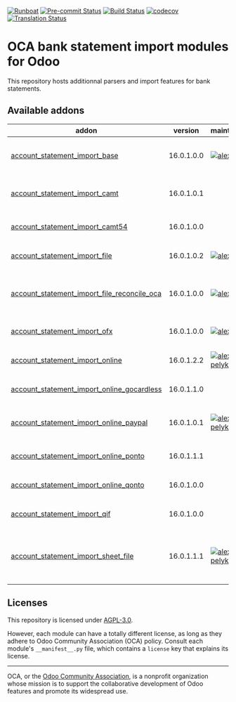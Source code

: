 
[![Runboat](https://img.shields.io/badge/runboat-Try%20me-875A7B.png)](https://runboat.odoo-community.org/builds?repo=OCA/bank-statement-import&target_branch=16.0)
[![Pre-commit Status](https://github.com/OCA/bank-statement-import/actions/workflows/pre-commit.yml/badge.svg?branch=16.0)](https://github.com/OCA/bank-statement-import/actions/workflows/pre-commit.yml?query=branch%3A16.0)
[![Build Status](https://github.com/OCA/bank-statement-import/actions/workflows/test.yml/badge.svg?branch=16.0)](https://github.com/OCA/bank-statement-import/actions/workflows/test.yml?query=branch%3A16.0)
[![codecov](https://codecov.io/gh/OCA/bank-statement-import/branch/16.0/graph/badge.svg)](https://codecov.io/gh/OCA/bank-statement-import)
[![Translation Status](https://translation.odoo-community.org/widgets/bank-statement-import-16-0/-/svg-badge.svg)](https://translation.odoo-community.org/engage/bank-statement-import-16-0/?utm_source=widget)

<!-- /!\ do not modify above this line -->

# OCA bank statement import modules for Odoo

This repository hosts additionnal parsers and import features for bank statements.

<!-- /!\ do not modify below this line -->

<!-- prettier-ignore-start -->

[//]: # (addons)

Available addons
----------------
addon | version | maintainers | summary
--- | --- | --- | ---
[account_statement_import_base](account_statement_import_base/) | 16.0.1.0.0 | [![alexis-via](https://github.com/alexis-via.png?size=30px)](https://github.com/alexis-via) | Base module for Bank Statement Import
[account_statement_import_camt](account_statement_import_camt/) | 16.0.1.0.1 |  | CAMT Format Bank Statements Import
[account_statement_import_camt54](account_statement_import_camt54/) | 16.0.1.0.0 |  | Bank Account Camt54 Import
[account_statement_import_file](account_statement_import_file/) | 16.0.1.0.2 | [![alexis-via](https://github.com/alexis-via.png?size=30px)](https://github.com/alexis-via) | Import Statement Files
[account_statement_import_file_reconcile_oca](account_statement_import_file_reconcile_oca/) | 16.0.1.0.0 | [![alexis-via](https://github.com/alexis-via.png?size=30px)](https://github.com/alexis-via) | Import Statement Files and Go Direct to Reconciliation
[account_statement_import_ofx](account_statement_import_ofx/) | 16.0.1.0.0 | [![alexis-via](https://github.com/alexis-via.png?size=30px)](https://github.com/alexis-via) | Import OFX Bank Statement
[account_statement_import_online](account_statement_import_online/) | 16.0.1.2.2 | [![alexey-pelykh](https://github.com/alexey-pelykh.png?size=30px)](https://github.com/alexey-pelykh) | Online bank statements update
[account_statement_import_online_gocardless](account_statement_import_online_gocardless/) | 16.0.1.1.0 |  | Online Bank Statements: GoCardless
[account_statement_import_online_paypal](account_statement_import_online_paypal/) | 16.0.1.0.1 | [![alexey-pelykh](https://github.com/alexey-pelykh.png?size=30px)](https://github.com/alexey-pelykh) | Online bank statements for PayPal.com
[account_statement_import_online_ponto](account_statement_import_online_ponto/) | 16.0.1.1.1 |  | Online Bank Statements: MyPonto.com
[account_statement_import_online_qonto](account_statement_import_online_qonto/) | 16.0.1.0.0 |  | Online Bank Statements: Qonto
[account_statement_import_qif](account_statement_import_qif/) | 16.0.1.0.0 |  | Import QIF Bank Statements
[account_statement_import_sheet_file](account_statement_import_sheet_file/) | 16.0.1.1.1 | [![alexey-pelykh](https://github.com/alexey-pelykh.png?size=30px)](https://github.com/alexey-pelykh) | Import TXT/CSV or XLSX files as Bank Statements in Odoo

[//]: # (end addons)

<!-- prettier-ignore-end -->

## Licenses

This repository is licensed under [AGPL-3.0](LICENSE).

However, each module can have a totally different license, as long as they adhere to Odoo Community Association (OCA)
policy. Consult each module's `__manifest__.py` file, which contains a `license` key
that explains its license.

----
OCA, or the [Odoo Community Association](http://odoo-community.org/), is a nonprofit
organization whose mission is to support the collaborative development of Odoo features
and promote its widespread use.
